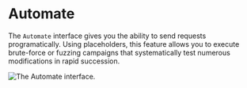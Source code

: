 # Automate

The `Automate` interface gives you the ability to send requests programatically. Using placeholders, this feature allows you to execute brute-force or fuzzing campaigns that systematically test numerous modifications in rapid succession.

<img alt="The Automate interface." src="/_images/automate_interface.png" center>
